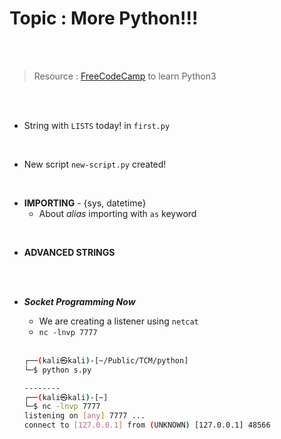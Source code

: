 # Topic : More Python!!!

<br>
<br>

>Resource : [FreeCodeCamp](https://www.youtube.com/c/Freecodecamp/search?query=python3) to learn Python3

<br>
<br>

- String with `LISTS` today! in `first.py`


<br>

- New script `new-script.py` created!

<br>

- __IMPORTING__ - {sys, datetime}
    - About _alias_ importing with `as` keyword

<br>

- __ADVANCED STRINGS__



<br>
<br>


- ___Socket Programming Now___

     - We are creating a listener using `netcat`
     - `nc -lnvp 7777`

     <br>

     ```bash
     ┌──(kali㉿kali)-[~/Public/TCM/python]
    └─$ python s.py

    --------
    ┌──(kali㉿kali)-[~]
    └─$ nc -lnvp 7777               
    listening on [any] 7777 ...
    connect to [127.0.0.1] from (UNKNOWN) [127.0.0.1] 48566
    ```
